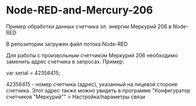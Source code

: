 # Node-RED-and-Mercury-206
Пример обработки данных счетчика эл. энергии Меркурий 206 в Node-RED

В репозитории загружен файл потока Node-RED

Для работы с произвольным счетчиком Меркурий 206 необходимо заменить адрес счетчика в запросах. Пример:

var serial = 42356415;

42356415 - номер счетчика (адрес), указанный на лицевой стороне счетчика. Этот адрес также можно увидеть в программе "Конфигуратор счетчиков "Меркурий"" > Настройка/параметры связи
